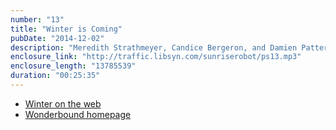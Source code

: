 ```yaml
---
number: "13"
title: "Winter is Coming"
pubDate: "2014-12-02"
description: "Meredith Strathmeyer, Candice Bergeron, and Damien Patterson of Wonderbound stop by to discuss Winter, the newest collaborative production of the ballet company."
enclosure_link: "http://traffic.libsyn.com/sunriserobot/ps13.mp3"
enclosure_length: "13785539"
duration: "00:25:35"
---
```

- [Winter on the web](http://wonderbound.com/shows-events/winter-2014/)
- [Wonderbound homepage](http://wonderbound.com)